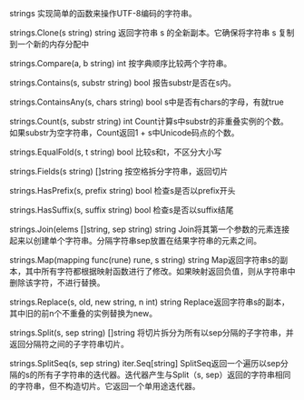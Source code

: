 strings 实现简单的函数来操作UTF-8编码的字符串。

strings.Clone(s string) string
    返回字符串 s 的全新副本。它确保将字符串 s 复制到一个新的内存分配中

strings.Compare(a, b string) int
    按字典顺序比较两个字符串。

strings.Contains(s, substr string) bool
    报告substr是否在s内。

strings.ContainsAny(s, chars string) bool
    s中是否有chars的字母，有就true

strings.Count(s, substr string) int
    Count计算s中substr的非重叠实例的个数。如果substr为空字符串，Count返回1 + s中Unicode码点的个数。

strings.EqualFold(s, t string) bool
    比较s和t，不区分大小写

strings.Fields(s string) []string
    按空格拆分字符串，返回切片

strings.HasPrefix(s, prefix string) bool
    检查s是否以prefix开头

strings.HasSuffix(s, suffix string) bool
    检查s是否以suffix结尾

strings.Join(elems []string, sep string) string
    Join将其第一个参数的元素连接起来以创建单个字符串。分隔字符串sep放置在结果字符串的元素之间。

strings.Map(mapping func(rune) rune, s string) string
    Map返回字符串s的副本，其中所有字符都根据映射函数进行了修改。如果映射返回负值，则从字符串中删除该字符，不进行替换。

strings.Replace(s, old, new string, n int) string
    Replace返回字符串s的副本，其中旧的前n个不重叠的实例替换为new。

strings.Split(s, sep string) []string
    将切片拆分为所有以sep分隔的子字符串，并返回分隔符之间的子字符串切片。

strings.SplitSeq(s, sep string) iter.Seq[string]
    SplitSeq返回一个遍历以sep分隔的s的所有子字符串的迭代器。迭代器产生与Split（s, sep）返回的字符串相同的字符串，但不构造切片。它返回一个单用途迭代器。
    
